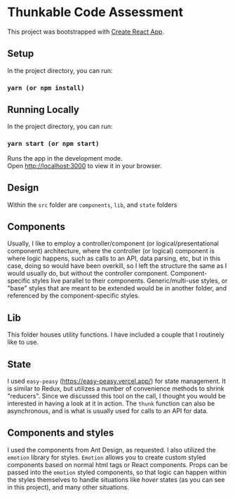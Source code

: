 # Thunkable Code Assessment

This project was bootstrapped with [Create React App](https://github.com/facebook/create-react-app).

## Setup

In the project directory, you can run:

### `yarn (or npm install)`

## Running Locally

In the project directory, you can run:

### `yarn start (or npm start)`

Runs the app in the development mode.\
Open [http://localhost:3000](http://localhost:3000) to view it in your browser.

## Design

Within the `src` folder are `components`, `lib`, and `state` folders

## Components

Usually, I like to employ a controller/component (or logical/presentational component) architecture, where the controller (or logical) component is where logic happens, such as calls to an API, data parsing, etc, but in this case, doing so would have been overkill, so I left the structure the same as I would usually do, but without the controller component.  Component-specific styles live parallel to their components.  Generic/multi-use styles, or "base" styles that are meant to be extended would be in another folder, and referenced by the component-specific styles.

## Lib
This folder houses utility functions.  I have included a couple that I routinely like to use.

## State

I used `easy-peasy` (https://easy-peasy.vercel.app/) for state management.  It is similar to Redux, but utilizes a number of convenience methods to shrink "reducers".  Since we discussed this tool on the call, I thought you would be interested in having a look at it in action.  The `thunk` function can also be asynchronous, and is what is usually used for calls to an API for data.

## Components and styles
I used the components from Ant Design, as requested.  I also utilized the `emotion` library for styles.  `Emotion` allows you to create custom styled components based on normal html tags or React components.  Props can be passed into the `emotion` styled components, so that logic can happen within the styles themselves to handle situations like _hover_ states (as you can see in this project), and many other situations.

